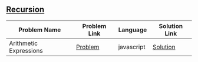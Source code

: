 ## [Recursion](https://www.hackerrank.com/domains/algorithms/recursion)

|Problem Name|Problem Link|Language|Solution Link|
---|---|---|---
|Arithmetic Expressions|[Problem](https://www.hackerrank.com/challenges/arithmetic-expressions/problem)|javascript|[Solution](./arithmetic-expressions.js)|
